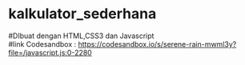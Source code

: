 # kalkulator_sederhana  
#DIbuat dengan HTML,CSS3 dan Javascript  
#link Codesandbox : https://codesandbox.io/s/serene-rain-mwml3y?file=/javascript.js:0-2280  
